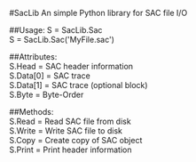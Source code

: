 #SacLib
An simple Python library for SAC file I/O

##Usage:
S = SacLib.Sac  
S = SacLib.Sac('MyFile.sac')  

##Attributes:  
S.Head = SAC header information  
S.Data[0] = SAC trace  
S.Data[1] = SAC trace (optional block)  
S.Byte = Byte-Order  

##Methods:  
S.Read = Read SAC file from disk  
S.Write = Write SAC file to disk  
S.Copy = Create copy of SAC object  
S.Print = Print header information  